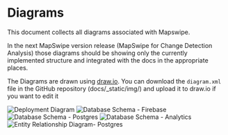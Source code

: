 # Diagrams

This document collects all diagrams associated with Mapswipe.

In the next MapSwipe version release (MapSwipe for Change Detection Analysis) those diagrams should be showing only the currently implemented structure and integrated with the docs in the appropriate places.

The Diagrams are drawn using [draw.io](https://.wwww.draw.io). You can download the `diagram.xml` file in the GitHub repository (docs/\_static/img/) and upload it to draw.io if you want to edit it

![Deployment Diagram](/_static/diagram/deployment_diagram.png)
![Database Schema - Firebase](/_static/diagram/database_schema-firebase.png)
![Database Schema - Postgres](/_static/diagram/database_schema-postgres.png)
![Database Schema - Analytics](/_static/diagram/database_schema-analytics.png)
![Entity Relationship Diagram- Postgres](/_static/diagram/database_schema-postgres.png)
